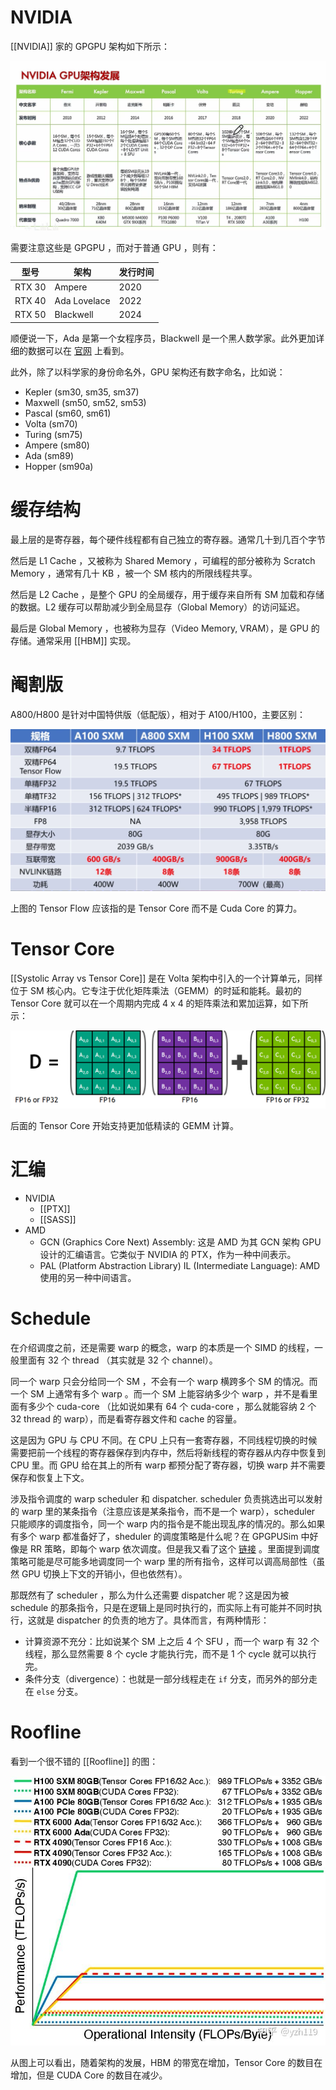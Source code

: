# NVIDIA

[[NVIDIA]] 家的 GPGPU 架构如下所示：

![](img/nvdia-gpu.png)

需要注意这些是 GPGPU ，而对于普通 GPU ，则有：

| 型号   | 架构         | 发行时间 |
|--------|--------------|----------|
| RTX 30 | Ampere       | 2020     |
| RTX 40 | Ada Lovelace | 2022     |
| RTX 50 | Blackwell    | 2024     |

顺便说一下，Ada 是第一个女程序员，Blackwell 是一个黑人数学家。此外更加详细的数据可以在 [官网](https://www.nvidia.cn/geforce/graphics-cards/compare/?section=compare-specs) 上看到。

此外，除了以科学家的身份命名外，GPU 架构还有数字命名，比如说：

- Kepler (sm30, sm35, sm37)
- Maxwell (sm50, sm52, sm53)
- Pascal (sm60, sm61)
- Volta (sm70)
- Turing (sm75)
- Ampere (sm80)
- Ada (sm89)
- Hopper (sm90a)

# 缓存结构

最上层的是寄存器，每个硬件线程都有自己独立的寄存器。通常几十到几百个字节

然后是 L1 Cache ，又被称为 Shared Memory ，可编程的部分被称为 Scratch Memory ，通常有几十 KB ，被一个 SM 核内的所限线程共享。

然后是 L2 Cache ，是整个 GPU 的全局缓存，用于缓存来自所有 SM 加载和存储的数据。L2 缓存可以帮助减少到全局显存（Global Memory）的访问延迟。

最后是 Global Memory ，也被称为显存（Video Memory, VRAM），是 GPU 的存储。通常采用 [[HBM]] 实现。

# 阉割版

A800/H800 是针对中国特供版（低配版），相对于 A100/H100，主要区别：

![](img/clipboard-20250302T135028.png)

上图的 Tensor Flow 应该指的是 Tensor Core 而不是 Cuda Core 的算力。

# Tensor Core

[[Systolic Array vs Tensor Core]] 是在 Volta 架构中引入的一个计算单元，同样位于 SM 核心内。它专注于优化矩阵乘法（GEMM）的时延和能耗。最初的 Tensor Core 就可以在一个周期内完成 4 x 4 的矩阵乘法和累加运算，如下所示：

![](img/clipboard-20250302T141619.png)

后面的 Tensor Core 开始支持更加低精读的 GEMM 计算。

# 汇编

- NVIDIA
  - [[PTX]]
  - [[SASS]]
- AMD
  - GCN (Graphics Core Next) Assembly: 这是 AMD 为其 GCN 架构 GPU 设计的汇编语言。它类似于 NVIDIA 的 PTX，作为一种中间表示。
  - PAL (Platform Abstraction Library) IL (Intermediate Language): AMD 使用的另一种中间语言。

# Schedule

在介绍调度之前，还是需要 warp 的概念，warp 的本质是一个 SIMD 的线程，一般里面有 32 个 thread （其实就是 32 个 channel）。

同一个 warp 只会分给同一个 SM ，不会有一个 warp 横跨多个 SM 的情况。而一个 SM 上通常有多个 warp 。而一个 SM 上能容纳多少个 warp ，并不是看里面有多少个 cuda-core （比如说如果有 64 个 cuda-core ，那么就能容纳 2 个 32 thread 的 warp），而是看寄存器文件和 cache 的容量。

这是因为 GPU 与 CPU 不同。在 CPU 上只有一套寄存器，不同线程切换的时候需要把前一个线程的寄存器保存到内存中，然后将新线程的寄存器从内存中恢复到 CPU 里。而 GPU 给在其上的所有 warp 都预分配了寄存器，切换 warp 并不需要保存和恢复上下文。

涉及指令调度的 warp scheduler 和 dispatcher. scheduler 负责挑选出可以发射的 warp 里的某条指令（注意应该是某条指令，而不是一个 warp），scheduler 只能顺序的调度指令，同一个 warp 内的指令是不能出现乱序的情况的。那么如果有多个 warp 都准备好了，sheduler 的调度策略是什么呢？在 GPGPUSim 中好像是 RR 策略，即每个 warp 依次调度。但是我又看了这个 [链接](https://zhuanlan.zhihu.com/p/166180054) 。里面提到调度策略可能是尽可能多地调度同一个 warp 里的所有指令，这样可以调高局部性（虽然 GPU 切换上下文的开销小，但也依然有）。

那既然有了 scheduler ，那么为什么还需要 dispatcher 呢？这是因为被 schedule 的那条指令，只是在逻辑上是同时执行的，而实际上有可能并不同时执行，这就是 dispatcher 的负责的地方了。具体而言，有两种情形：

- 计算资源不充分：比如说某个 SM 上之后 4 个 SFU ，而一个 warp 有 32 个线程，那么显然需要 8 个 cycle 才能执行完，而不是 1 个 cycle 就可以执行完。
- 条件分支（divergence）：也就是一部分线程走在 `if` 分支，而另外的部分走在 `else` 分支。

# Roofline

看到一个很不错的 [[Roofline]] 的图：

![](img/clipboard-20250506T145107.png)

从图上可以看出，随着架构的发展，HBM 的带宽在增加，Tensor Core 的数目在增加，但是 CUDA Core 的数目在减少。
